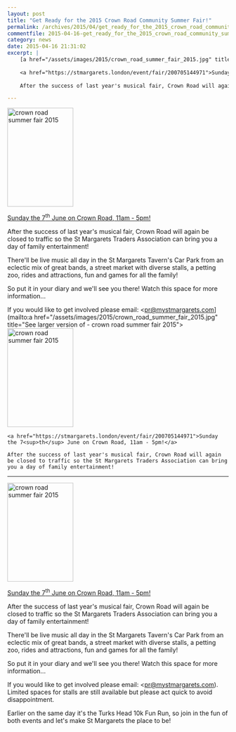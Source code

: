 ```yaml
---
layout: post
title: "Get Ready for the 2015 Crown Road Community Summer Fair!"
permalink: /archives/2015/04/get_ready_for_the_2015_crown_road_community_summer.html
commentfile: 2015-04-16-get_ready_for_the_2015_crown_road_community_summer
category: news
date: 2015-04-16 21:31:02
excerpt: |
    [a href="/assets/images/2015/crown_road_summer_fair_2015.jpg" title="See larger version of - crown road summer fair 2015"><img src="/assets/images/2015/crown_road_summer_fair_2015_thumb.jpg" width="150" height="225" alt="crown road summer fair 2015" class="photo right" /></a>
    
    <a href="https://stmargarets.london/event/fair/200705144971">Sunday the 7<sup>th</sup> June on Crown Road, 11am - 5pm!</a>
    
    After the success of last year's musical fair, Crown Road will again be closed to traffic so the St Margarets Traders Association can bring you a day of family entertainment!

---
```


<a href="/assets/images/2015/crown_road_summer_fair_2015.jpg" title="See larger version of - crown road summer fair 2015"><img src="/assets/images/2015/crown_road_summer_fair_2015_thumb.jpg" width="150" height="225" alt="crown road summer fair 2015" class="photo right" /></a>

[Sunday the 7<sup>th</sup> June on Crown Road, 11am - 5pm!](/event/fair/200705144971)

After the success of last year's musical fair, Crown Road will again be closed to traffic so the St Margarets Traders Association can bring you a day of family entertainment!

There'll be live music all day in the St Margarets Tavern's Car Park from an eclectic mix of great bands, a street market with diverse stalls, a petting zoo, rides and attractions, fun and games for all the family!

So put it in your diary and we'll see you there! Watch this space for more information...

If you would like to get involved please email: <pr@mystmargarets.com](mailto:a href="/assets/images/2015/crown_road_summer_fair_2015.jpg" title="See larger version of - crown road summer fair 2015"><img src="/assets/images/2015/crown_road_summer_fair_2015_thumb.jpg" width="150" height="225" alt="crown road summer fair 2015" class="photo right" /></a>
    
    <a href="https://stmargarets.london/event/fair/200705144971">Sunday the 7<sup>th</sup> June on Crown Road, 11am - 5pm!</a>
    
    After the success of last year's musical fair, Crown Road will again be closed to traffic so the St Margarets Traders Association can bring you a day of family entertainment!

---

<a href="/assets/images/2015/crown_road_summer_fair_2015.jpg" title="See larger version of - crown road summer fair 2015"><img src="/assets/images/2015/crown_road_summer_fair_2015_thumb.jpg" width="150" height="225" alt="crown road summer fair 2015" class="photo right" /></a>

[Sunday the 7<sup>th</sup> June on Crown Road, 11am - 5pm!](/event/fair/200705144971)

After the success of last year's musical fair, Crown Road will again be closed to traffic so the St Margarets Traders Association can bring you a day of family entertainment!

There'll be live music all day in the St Margarets Tavern's Car Park from an eclectic mix of great bands, a street market with diverse stalls, a petting zoo, rides and attractions, fun and games for all the family!

So put it in your diary and we'll see you there! Watch this space for more information...

If you would like to get involved please email: <pr@mystmargarets.com).
Limited spaces for stalls are still available but please act quick to avoid disappointment.

Earlier on the same day it's the Turks Head 10k Fun Run, so join in the fun of both events and let's make St Margarets the place to be!
